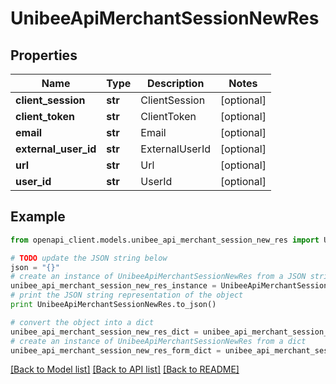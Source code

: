 # UnibeeApiMerchantSessionNewRes


## Properties

Name | Type | Description | Notes
------------ | ------------- | ------------- | -------------
**client_session** | **str** | ClientSession | [optional] 
**client_token** | **str** | ClientToken | [optional] 
**email** | **str** | Email | [optional] 
**external_user_id** | **str** | ExternalUserId | [optional] 
**url** | **str** | Url | [optional] 
**user_id** | **str** | UserId | [optional] 

## Example

```python
from openapi_client.models.unibee_api_merchant_session_new_res import UnibeeApiMerchantSessionNewRes

# TODO update the JSON string below
json = "{}"
# create an instance of UnibeeApiMerchantSessionNewRes from a JSON string
unibee_api_merchant_session_new_res_instance = UnibeeApiMerchantSessionNewRes.from_json(json)
# print the JSON string representation of the object
print UnibeeApiMerchantSessionNewRes.to_json()

# convert the object into a dict
unibee_api_merchant_session_new_res_dict = unibee_api_merchant_session_new_res_instance.to_dict()
# create an instance of UnibeeApiMerchantSessionNewRes from a dict
unibee_api_merchant_session_new_res_form_dict = unibee_api_merchant_session_new_res.from_dict(unibee_api_merchant_session_new_res_dict)
```
[[Back to Model list]](../README.md#documentation-for-models) [[Back to API list]](../README.md#documentation-for-api-endpoints) [[Back to README]](../README.md)


